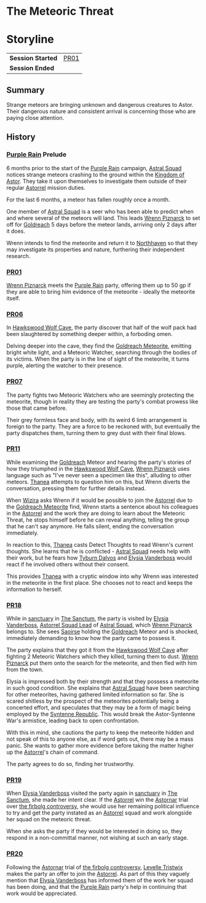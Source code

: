 # The Meteoric Threat

# Storyline

|||
| --- | --- |
| **Session Started** | [PR01](../sessions/PR01.md) | storyline.2
| **Session Ended** | |

## Summary

Strange meteors are bringing unknown and dangerous creatures to Astor. Their dangerous nature and consistent arrival is concerning those who are paying close attention.

## History

### [Purple Rain](../campaigns/purple-rain.md) Prelude

6 months prior to the start of the [Purple Rain](../campaigns/purple-rain.md) campaign, [Astral Squad](../organisations/astorrel/squads/astral-squad.md) notices strange meteors crashing to the ground within the [Kingdom of Astor](../civilisations/kingdom-of-astor/kingdom-of-astor.md). They take it upon themselves to investigate them outside of their regular [Astorrel](../organisations/astorrel/astorrel.md) mission duties.

For the last 6 months, a meteor has fallen roughly once a month.

One member of [Astral Squad](../organisations/astorrel/squads/astral-squad.md) is a seer who has been able to predict when and where several of the meteors will land. This leads [Wrenn Piznarck](../characters/wrenn-piznarck.md) to set off for [Goldreach](../civilisations/kingdom-of-astor/SETTLEMENTS/GOLDREACH/README.md) 5 days before the meteor lands, arriving only 2 days after it does.

Wrenn intends to find the meteorite and return it to [Northhaven](../places/cities/northhaven.md) so that they may investigate its properties and nature, furthering their independent research.

### [PR01](../sessions/PR01.md)

[Wrenn Piznarck](../characters/wrenn-piznarck.md) meets the [Purple Rain](../campaigns/purple-rain.md) party, offering them up to 50 gp if they are able to bring him evidence of the meteorite - ideally the meteorite itself.

### [PR06](../sessions/PR06.md)

In [Hawkswood Wolf Cave](../civilisations/kingdom-of-astor/SETTLEMENTS/GOLDREACH/hawkswood-wolf-cave.md), the party discover that half of the wolf pack had been slaughtered by something deeper within, a forboding omen.

Delving deeper into the cave, they find the [Goldreach Meteorite](../items/meteorites/goldreach-meteorite.md), emitting bright white light, and a Meteoric Watcher, searching through the bodies of its victims. When the party is in the line of sight of the meteorite, it turns purple, alerting the watcher to their presence.

### [PR07](../sessions/PR07.md)

The party fights two Meteoric Watchers who are seemingly protecting the meteorite, though in reality they are testing the party's combat prowess like those that came before.

Their grey formless face and body, with its weird 6 limb arrangement is foreign to the party. They are a force to be reckoned with, but eventually the party dispatches them, turning them to grey dust with their final blows.

### [PR11](../sessions/PR11.md)

While examining the [Goldreach](../civilisations/kingdom-of-astor/SETTLEMENTS/GOLDREACH/README.md) Meteor and hearing the party's stories of how they triumphed in the [Hawkswood Wolf Cave](../civilisations/kingdom-of-astor/SETTLEMENTS/GOLDREACH/hawkswood-wolf-cave.md), [Wrenn Piznarck](../characters/wrenn-piznarck.md) uses language such as "I've never seen a specimen like this", alluding to other meteors. [Thanea](../../../astarus/people/thanea.md) attempts to question him on this, but Wrenn diverts the conversation, pressing them for further details instead.

When [Wizira](../characters/wizira.md) asks Wrenn if it would be possible to join the [Astorrel](../organisations/astorrel/astorrel.md) due to the [Goldreach Meteorite](../items/meteorites/goldreach-meteorite.md) find, Wrenn starts a sentence about his colleagues in the [Astorrel](../organisations/astorrel/astorrel.md) and the work they are doing to learn about the Meteoric Threat, he stops himself before he can reveal anything, telling the group that he can't say anymore. He falls silent, ending the conversation immediately.

In reaction to this, [Thanea](../../../astarus/people/thanea.md) casts Detect Thoughts to read Wrenn's current thoughts. She learns that he is conflicted - [Astral Squad](../organisations/astorrel/squads/astral-squad.md) needs help with their work, but he fears how [Tyburn Dalvos](../characters/tyburn-dalvos.md) and [Elysia Vanderboss](../characters/elysia-vanderboss.md) would react if he involved others without their consent.

This provides [Thanea](../../../astarus/people/thanea.md) with a cryptic window into why Wrenn was interested in the meteorite in the first place. She chooses not to react and keeps the information to herself.

### [PR18](../sessions/PR18.md)

While in [sanctuary](../organisations/astorrel/sanctuary.md) in [The Sanctum](../places/buildings/the-sanctum.md), the party is visited by [Elysia Vanderboss](../characters/elysia-vanderboss.md), [Astorrel Squad Lead](../organisations/astorrel/ranks/astorrel-squad-lead.md) of [Astral Squad](../organisations/astorrel/squads/astral-squad.md), which [Wrenn Piznarck](../characters/wrenn-piznarck.md) belongs to. She sees [Saoirse](../../../astarus/people/saoirse.md) holding the [Goldreach](../civilisations/kingdom-of-astor/SETTLEMENTS/GOLDREACH/README.md) Meteor and is shocked, immediately demanding to know how the party came to possess it.

The party explains that they got it from the [Hawkswood Wolf Cave](../civilisations/kingdom-of-astor/SETTLEMENTS/GOLDREACH/hawkswood-wolf-cave.md) after fighting 2 Meteoric Watchers which they killed, turning them to dust. [Wrenn Piznarck](../characters/wrenn-piznarck.md) put them onto the search for the meteorite, and then fled with him from the town.

Elysia is impressed both by their strength and that they possess a meteorite in such good condition. She explains that [Astral Squad](../organisations/astorrel/squads/astral-squad.md) have been searching for other meteorites, having gathered limited information so far. She is scared shitless by the prospect of the meteorites potentially being a concerted effort, and speculates that they may be a form of magic being employed by the [Syntenne Republic](../civilisations/syntenne-republic/syntenne-republic.md). This would break the Astor-Syntenne War's armistice, leading back to open confrontation.

With this in mind, she cautions the party to keep the meteorite hidden and not speak of this to anyone else, as if word gets out, there may be a mass panic. She wants to gather more evidence before taking the matter higher up the [Astorrel](../organisations/astorrel/astorrel.md)'s chain of command.

The party agrees to do so, finding her trustworthy.

### [PR19](../sessions/PR19.md)

When [Elysia Vanderboss](../characters/elysia-vanderboss.md) visited the party again in [sanctuary](../organisations/astorrel/sanctuary.md) in [The Sanctum](../places/buildings/the-sanctum.md), she made her intent clear. If the [Astorrel](../organisations/astorrel/astorrel.md) win the [Astornar](../organisations/astornar.md) trial over [the firbolg controversy](the-firbolg-controversy.md), she would use her remaining political influence to try and get the party instated as an [Astorrel](../organisations/astorrel/astorrel.md) squad and work alongside her squad on the meteoric threat.

When she asks the party if they would be interested in doing so, they respond in a non-committal manner, not wishing at such an early stage.

### [PR20](../sessions/PR20.md)

Following the [Astornar](../organisations/astornar.md) trial of [the firbolg controversy](the-firbolg-controversy.md), [Levelle Tristwix](../characters/levelle-tristwix.md) makes the party an offer to join the [Astorrel](../organisations/astorrel/astorrel.md). As part of this they vaguely mention that [Elysia Vanderboss](../characters/elysia-vanderboss.md) has informed them of the work her squad has been doing, and that the [Purple Rain](../campaigns/purple-rain.md) party's help in continuing that work would be appreciated.
